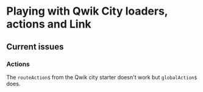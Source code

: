 # Playing with Qwik City loaders, actions and Link

## Current issues

### Actions
The `routeAction$` from the Qwik city starter doesn't work but `globalAction$` does.